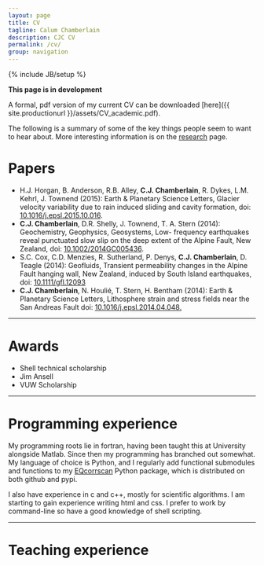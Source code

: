 ```yaml
---
layout: page
title: CV
tagline: Calum Chamberlain
description: CJC CV
permalink: /cv/
group: navigation
---
```

{% include JB/setup %}

**This page is in development**

A formal, pdf version of my current CV can be downloaded
[here]({{ site.productionurl }}/assets/CV_academic.pdf).

The following is a summary of some of the key things people seem to want to hear
about.  More interesting information is on the [research](/research/) page.

# Papers

- H.J. Horgan, B. Anderson, R.B. Alley, **C.J. Chamberlain**, R. Dykes, L.M. Kehrl, J. Townend (2015): Earth
& Planetary Science Letters, Glacier velocity variability due to rain induced sliding and cavity formation, doi: [10.1016/j.epsl.2015.10.016](http://www.sciencedirect.com/science/article/pii/S0012821X15006512).
- **C.J. Chamberlain**, D.R. Shelly, J. Townend, T. A. Stern (2014): Geochemistry, Geophysics, Geosystems, Low-
frequency earthquakes reveal punctuated slow slip on the deep extent of the Alpine Fault, New Zealand, doi: [10.1002/2014GC005436](http://onlinelibrary.wiley.com/doi/10.1002/2014GC005436/abstract).
- S.C. Cox, C.D. Menzies, R. Sutherland, P. Denys, **C.J. Chamberlain**, D. Teagle (2014): Geofluids, Transient
permeability changes in the Alpine Fault hanging wall, New Zealand, induced by South Island earthquakes, doi: [10.1111/gfl.12093](http://onlinelibrary.wiley.com/doi/10.1111/gfl.12093/abstract)
- **C.J. Chamberlain**, N. Houlié, T. Stern, H. Bentham (2014): Earth & Planetary Science Letters, Lithosphere
strain and stress fields near the San Andreas Fault doi: [10.1016/j.epsl.2014.04.048.](http://www.sciencedirect.com/science/article/pii/S0012821X14002945)

<hr>

# Awards

* Shell technical scholarship
* Jim Ansell
* VUW Scholarship

<hr>

# Programming experience
My programming roots lie in fortran, having been taught this at University alongside
Matlab.  Since then my programming has branched out somewhat.  My language of
choice is Python, and I regularly add functional submodules and functions to my
[EQcorrscan](http://calum-chamberlain.github.io/EQcorrscan/)
Python package, which is distributed on both github and pypi.

I also have experience in c and c++, mostly for scientific algorithms.  I am starting
to gain experience writing html and css.  I prefer to work by command-line so have
a good knowledge of shell scripting.

<hr>

# Teaching experience
